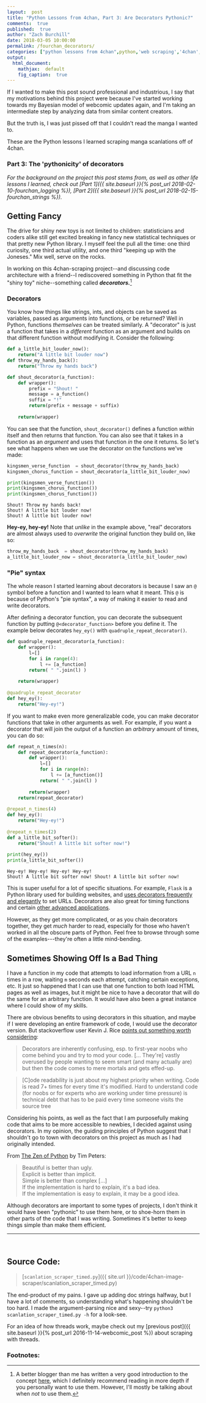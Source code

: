 ```yaml
---
layout:  post
title: "Python Lessons from 4chan, Part 3: Are Decorators Pythonic?"
comments:  true
published:  true
author: "Zach Burchill"
date: 2018-03-05 10:00:00
permalink: /fourchan_decorators/
categories: ["python lessons from 4chan",python,'web scraping','4chan','manga','webcomics',"python decorators",decorators,pythonic]
output:
  html_document:
    mathjax:  default
    fig_caption:  true
---
```




If I wanted to make this post sound professional and industrious, I say that my motivations behind this project were because I've started working towards my Bayesian model of webcomic updates again, and I'm taking an intermediate step by analyzing data from similar content creators.

But the truth is, I was just pissed off that I couldn't read the manga I wanted to.

These are the Python lessons I learned scraping manga scanlations off of 4chan.

### Part 3: The 'pythonicity' of decorators

<!--more-->

_For the background on the project this post stems from, as well as other life lessons I learned, check out [Part 1]({{ site.baseurl }}{% post_url 2018-02-10-fourchan_logging %}), [Part 2]({{ site.baseurl }}{% post_url 2018-02-15-fourchan_strings %})._

## Getting Fancy

The drive for shiny new toys is not limited to children: statisticians and coders alike still get excited breaking in fancy new statistical techniques or that pretty new Python library. I myself feel the pull all the time: one third curiosity, one third actual utility, and
one third "keeping up with the Joneses." Mix well, serve on the rocks.

In working on this 4chan-scraping project--and discussing code architecture with a friend--I rediscovered something in Python that fit the "shiny toy" niche--something called **_decorators._**[^1]

### Decorators

You know how things like strings, ints, and objects can be saved as variables, passed as arguments into functions, or be returned?  Well in Python, functions _themselves_ can be treated similarly. A "decorator" is just a function that takes in a _different_ function as an argument and builds on that different function without modifying it.  Consider the following:

```python
def a_little_bit_louder_now():
    return("A little bit louder now")
def throw_my_hands_back():
    return("Throw my hands back")

def shout_decorator(a_function):
    def wrapper():
        prefix = "Shout! "
        message = a_function()
        suffix = "!"
        return(prefix + message + suffix)
    
    return(wrapper)
```

You can see that the function, `shout_decorator()` defines a function _within_ itself and then returns that function. You can also see that it takes in a function as an _argument_ and uses that function _in_ the one it returns.  So let's see what happens when we use the decorator on the functions we've made:

```python
kingsmen_verse_function  = shout_decorator(throw_my_hands_back)
kingsmen_chorus_function = shout_decorator(a_little_bit_louder_now)

print(kingsmen_verse_function())
print(kingsmen_chorus_function())
print(kingsmen_chorus_function())
```

```
Shout! Throw my hands back!
Shout! A little bit louder now!
Shout! A little bit louder now!
```

**Hey-ey, hey-ey!** Note that _unlike_ in the example above, "real" decorators are almost always used to _overwrite_ the original function they build on, like so:

```python
throw_my_hands_back  = shout_decorator(throw_my_hands_back)
a_little_bit_louder_now = shout_decorator(a_little_bit_louder_now)
```

### "Pie" syntax

The whole reason I started learning about decorators is because I saw an `@` symbol before a function and I wanted to learn what it meant. This `@` is because of Python's "pie syntax", a way of making it easier to read and write decorators.

After defining a decorator function, you can decorate the subsequent function by putting `@<decorator_function>` before you define it. The example below decorates `hey_ey()` with `quadruple_repeat_decorator()`.

```python
def quadruple_repeat_decorator(a_function):
    def wrapper():
        l=[]
        for i in range(4):
            l += [a_function]
        return( " ".join(l) )
    
    return(wrapper)
    
@quadruple_repeat_decorator
def hey_ey():
    return("Hey-ey!")
```

If you want to make even more generalizable code, you can make decorator functions that take in other arguments as well. For example, if you want a decorator that will join the output of a function an _arbitrary_ amount of times, you can do so:

```python
def repeat_n_times(n):
    def repeat_decorator(a_function):
        def wrapper():
            l=[]
            for i in range(n):
                l += [a_function()]
            return( " ".join(l) )
    
        return(wrapper)
    return(repeat_decorator)
    
@repeat_n_times(4)
def hey_ey():
    return("Hey-ey!")
 
@repeat_n_times(2)
def a_little_bit_softer():
    return("Shout! A little bit softer now!")   
    
print(hey_ey())
print(a_little_bit_softer())
```

```
Hey-ey! Hey-ey! Hey-ey! Hey-ey!
Shout! A little bit softer now! Shout! A little bit softer now!
```

This is super useful for a lot of specific situations. For example, `Flask` is a Python library used for building websites, and [uses decorators frequently and elegantly](http://flask.pocoo.org/docs/0.10/quickstart/#routing) to set URLs. Decorators are also great for timing functions and certain [other advanced applications](https://wiki.python.org/moin/PythonDecoratorLibrary).

However, as they get more complicated, or as you chain decorators together, they get _much_ harder to read, especially for those who haven't worked in all the obscure parts of Python. Feel free to browse through some of the examples---they're often a little mind-bending.

## Sometimes Showing Off Is a Bad Thing

I have a function in my code that attempts to load information from a URL `n` times in a row, waiting `m` seconds each attempt, catching certain exceptions, etc. It just so happened that I can use that one function to both load HTML pages as well as images, but it might be nice to have a decorator that will do the same for an arbitrary function.  It would have also been a great instance where I could show of my skills.

There are obvious benefits to using decorators in this situation, and maybe if I were developing an entire framework of code, I would use the decorator version. But stackoverflow user Kevin J. Rice [points out something worth considering](https://stackoverflow.com/questions/489720/what-are-some-common-uses-for-python-decorators#comment42762992_490090):

> Decorators are inherently confusing, esp. to first-year noobs who come behind you and try to mod your code. [... They're] vastly overused by people wanting to seem smart (and many actually are) but then the code comes to mere mortals and gets effed-up.

> [C]ode readability is just about my highest priority when writing. Code is read 7+ times for every time it's modified. Hard to understand code (for noobs or for experts who are working under time pressure) is technical debt that has to be paid every time someone visits the source tree

Considering his points, as well as the fact that I am purposefully making code that aims to be more accessible to newbies, I decided against using decorators. In my opinion, the guiding principles of Python suggest that I shouldn't go to town with decorators on this project as much as I had originally intended.

From [The Zen of Python](http://legacy.python.org/dev/peps/pep-0020/) by Tim Peters:

> Beautiful is better than ugly. <br />Explicit is better than implicit.<br />Simple is better than complex [...] <br />If the implementation is hard to explain, it's a bad idea. <br />If the implementation is easy to explain, it may be a good idea.

Although decorators are important to some types of projects, I don't think it would have been "pythonic" to use them here, or to shoe-horn them in other parts of the code that I was writing. Sometimes it's better to keep things simple than make them efficient.


<hr />
<br />

## Source Code:

> [`scanlation_scraper_timed.py`]({{ site.url }}/code/4chan-image-scraper/scanlation_scraper_timed.py)

The end-product of my pains. I gave up adding doc strings halfway, but I have a lot of comments, so understanding what's happening shouldn't be too hard. I made the argument-parsing nice and sexy--try `python3 scanlation_scraper_timed.py -h` for a look-see. 

For an idea of how threads work, maybe check out my [previous post]({{ site.baseurl }}{% post_url 2016-11-14-webcomic_post %}) about scraping with threads.

### Footnotes:

[^1]: A better blogger than me has written a very good introduction to the concept [here](https://realpython.com/blog/python/primer-on-python-decorators/), which I definitely recommend reading in more depth if you personally want to use them. However, I'll mostly be talking about when _not_ to use them.

